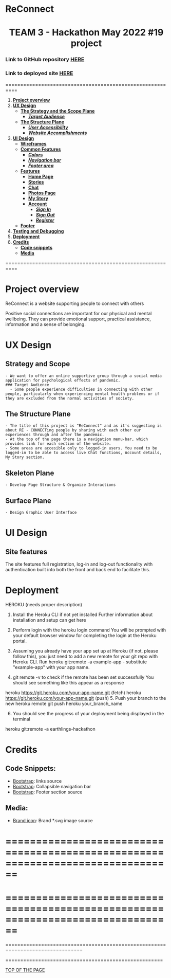 # ReConnect
<h1 align="center">TEAM 3 - Hackathon May 2022 #19 project</h1>

<h3> Link to GitHub repository <a href="https://github.com/CI-Team3/team3" target="_blank" rel="noopener">HERE</a></h3>

<h3> Link to deployed site <a href="https://ci-reconnect.herokuapp.com/" target="_blank" rel="noopener">HERE</a></h3>

==========================================================
1. [**Project overview**](#project-overview)
1. [**UX Design**](#ux-design)
    * [**The Strategy and the Scope Plane**](#strategy-and-scope**)
      * [***Target Audience***](#target-audience)
    * [**The Structure Plane**](#the-structure-plane)
      * [***User Accessibility***](#user-accessibility)
      * [***Website Accomplishments***](#website-accomplishments)
1. [**UI Design**](#ui-design)
    * [**Wireframes**](#wireframes)
    * [**Common Features**](#common-features)
      * [***Colors***](#colors)
      * [***Navigation bar***](#navigation-bar)
      * [***Footer area***](#footer)
    * [**Features**](#site-features)
      * [**Home Page**](#Home-page)
      * [**Stories**](#stories)
      * [**Chat**](#chat)
      * [**Photos Page**](#photos-page)
      * [**My Story**](#my-story)
      * [**Account**](#Account)
        * [***Sign In***](#sign-in)
        * [***Sign Out***](#sign-out)
        * [***Register***](#Register)
    * [**Footer**](#footer)
1. [**Testing and Debugging**](#testing-and-debugging)
1. [**Deployment**](#deployment)
1. [**Credits**](#credits)
    * [**Code snippets**](#code-snippets)
    * [**Media**](#media)
    
==========================================================


# Project overview
ReConnect is a website supporting people to connect with others

Positive social connections are important for our physical and mental wellbeing. They can provide emotional support, practical assistance, information and a sense of belonging.

# UX Design
  ## Strategy and Scope
    - We want to offer an online supportive group through a social media application for psychological effects of pandemic.
    ### Target Audience
      - Some people experience difficulties in connecting with other people, particularly when experiencing mental health problems or if they are excluded from the normal activities of society.
  ## The Structure Plane
    - The title of this project is "ReConnect" and as it's suggesting is about RE - CONNECTing people by sharing with each other our experiences through and after the pandemic.
    - At the top of the page there is a navigation menu-bar, which provides link for each section of the website.
    - Some areas are accesible only to logged-in users. You need to be logged-in to be able to access live Chat functions, Account details, My Story section.
  ## Skeleton Plane
    - Develop Page Structure & Organize Interactions
  ## Surface Plane
    - Design Graphic User Interface







# UI Design
## Site features

The site features full registration, log-in and log-out functionality with authentication built into both the front and back end to facilitate this.



# Deployment
HEROKU (needs proper description)

1. Install the Heroku CLI if not yet installed
Further information about installation and setup can get here

2. Perform login with the heroku login command
You will be prompted with your default browser window for completing the login at the Heroku portal.

3. Assuming you already have your app set up at Heroku (if not, please follow this), you just need to add a new remote for your git repo with Heroku CLI.
Run heroku git:remote -a example-app - substitute "example-app" with your app name.

4. git remote -v to check if the remote has been set successfully
You should see something like this appear as a response

heroku  https://git.heroku.com/your-app-name.git (fetch)
heroku  https://git.heroku.com/your-app-name.git (push)
5. Push your branch to the new heroku remote
git push heroku your_branch_name

6. You should see the progress of your deployment being displayed in the terminal


heroku git:remote -a earthlings-hackathon
# Credits

## Code Snippets:
-   [Bootstrap](https://www.codegrepper.com/code-examples/whatever/bootstrap+4+navbar+cdn): links source
-   [Bootstrap](https://getbootstrap.com/docs/4.0/components/navbar/):  Collapsible  navigation bar
-   [Bootstrap](https://mdbootstrap.com/docs/standard/navigation/footer/): Footer section source

## Media:
-   [Brand icon](https://www.svgrepo.com/show/95704/global-connect.svg): Brand *.svg image source





================================================================================
================================================================================
================================================================================
================================================================================
================================================================================

=====================================================


[TOP OF THE PAGE](#reconnect)